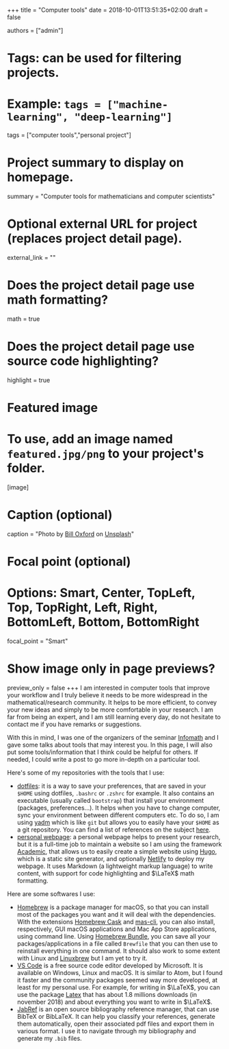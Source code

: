 +++
title = "Computer tools"
date = 2018-10-01T13:51:35+02:00
draft = false

authors = ["admin"]

# Tags: can be used for filtering projects.
# Example: `tags = ["machine-learning", "deep-learning"]`
tags = ["computer tools","personal project"]

# Project summary to display on homepage.
summary = "Computer tools for mathematicians and computer scientists"

# Optional external URL for project (replaces project detail page).
external_link = ""

# Does the project detail page use math formatting?
math = true

# Does the project detail page use source code highlighting?
highlight = true

# Featured image
# To use, add an image named `featured.jpg/png` to your project's folder. 
[image]
  # Caption (optional)
  caption = "Photo by [Bill Oxford](https://unsplash.com/@bill_oxford?utm_source=unsplash&amp;utm_medium=referral&amp;utm_content=creditCopyText) on [Unsplash](https://unsplash.com/)"

  # Focal point (optional)
  # Options: Smart, Center, TopLeft, Top, TopRight, Left, Right, BottomLeft, Bottom, BottomRight
  focal_point = "Smart"

  # Show image only in page previews?
  preview_only = false
+++
I am interested in computer tools that improve your workflow and I truly believe it needs to be more widespread in the mathematical/research community. It helps to be more efficient, to convey your new ideas and simply to be more comfortable in your research. I am far from being an expert, and I am still learning every day, do not hesitate to contact me if you have remarks or suggestions.

With this in mind, I was one of the organizers of the seminar [Infomath](https://ljll.math.upmc.fr/infomath) and I gave some talks about tools that may interest you. In this page, I will also put some tools/information that I think could be helpful for others. If needed, I could write a post to go more in-depth on a particular tool.

Here's some of my repositories with the tools that I use:

- [dotfiles](https://github.com/PierreMarchand20/dotfiles): it is a way to save your preferences, that are saved in your `$HOME` using dotfiles, `.bashrc` or `.zshrc` for example. It also contains an executable (usually called `bootstrap`) that install your environment (packages, preferences...). It helps when you have to change computer, sync your environment between different computers etc. To do so, I am using [yadm](https://thelocehiliosan.github.io/yadm/) which is like `git` but allows you to easily have your `$HOME` as a git repository. You can find a list of references on the subject [here](https://dotfiles.github.io).
- [personal webpage](https://github.com/PierreMarchand20/personal_webpage): a personal webpage helps to present your research, but it is a full-time job to maintain a website so I am using the framework [Academic](https://sourcethemes.com/academic/), that allows us to easily create a simple website using [Hugo](https://gohugo.io), which is a static site generator, and optionally [Netlify](https://www.netlify.com) to deploy my webpage. It uses Markdown (a lightweight markup language) to write content, with support for code highlighting and $\LaTeX$ math formatting.

Here are some softwares I use:

- [Homebrew](https://brew.sh) is a package manager for macOS, so that you can install most of the packages you want and it will deal with the dependencies. With the extensions [Homebrew Cask](https://github.com/Homebrew/homebrew-cask) and [mas-cli](https://github.com/mas-cli/mas), you can also install, respectively, GUI macOS applications and Mac App Store applications, using command line. Using [Homebrew Bundle](https://github.com/Homebrew/homebrew-bundle), you can save all your packages/applications in a file called `Brewfile` that you can then use to reinstall everything in one command. It should also work to some extent with Linux and [Linuxbrew](http://linuxbrew.sh) but I am yet to try it.
- [VS Code](https://code.visualstudio.com) is a free source code editor developed by Microsoft. It is available on Windows, Linux and macOS. It is similar to Atom, but I found it faster and the community packages seemed way more developed, at least for my personal use. For example, for writing in $\LaTeX$, you can use the package [Latex](https://marketplace.visualstudio.com/items?itemName=James-Yu.latex-workshop) that has about 1.8 millions downloads (in november 2018) and about everything you want to write in $\LaTeX$.
- [JabRef](http://www.jabref.org) is an open source bibliography reference manager, that can use BibTeX or BibLaTeX. It can help you classify your references, generate them automatically, open their associated pdf files and export them in various format. I use it to navigate through my bibliography and generate my `.bib` files.
